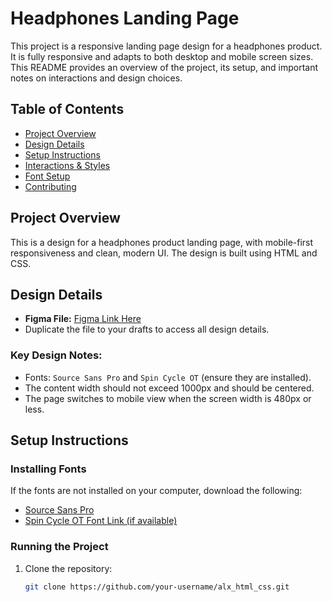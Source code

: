 # Headphones Landing Page

This project is a responsive landing page design for a headphones product. It is fully responsive and adapts to both desktop and mobile screen sizes. This README provides an overview of the project, its setup, and important notes on interactions and design choices.

## Table of Contents

- [Project Overview](#project-overview)
- [Design Details](#design-details)
- [Setup Instructions](#setup-instructions)
- [Interactions & Styles](#interactions--styles)
- [Font Setup](#font-setup)
- [Contributing](#contributing)

## Project Overview

This is a design for a headphones product landing page, with mobile-first responsiveness and clean, modern UI. The design is built using HTML and CSS.

## Design Details

- **Figma File:** [Figma Link Here](#)
- Duplicate the file to your drafts to access all design details.

### Key Design Notes:
- Fonts: `Source Sans Pro` and `Spin Cycle OT` (ensure they are installed).
- The content width should not exceed 1000px and should be centered.
- The page switches to mobile view when the screen width is 480px or less.

## Setup Instructions

### Installing Fonts
If the fonts are not installed on your computer, download the following:
- [Source Sans Pro](https://fonts.google.com/specimen/Source+Sans+Pro)
- [Spin Cycle OT Font Link (if available)](#)

### Running the Project
1. Clone the repository:
   ```bash
   git clone https://github.com/your-username/alx_html_css.git
